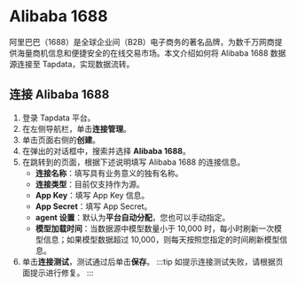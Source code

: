 # Alibaba 1688

阿里巴巴（1688）是全球企业间（B2B）电子商务的著名品牌，为数千万网商提供海量商机信息和便捷安全的在线交易市场。本文介绍如何将 Alibaba 1688 数据源连接至 Tapdata，实现数据流转。

## 连接 Alibaba 1688

1. 登录 Tapdata 平台。
2. 在左侧导航栏，单击**连接管理**。
3. 单击页面右侧的**创建**。
4. 在弹出的对话框中，搜索并选择 **Alibaba 1688**。
5. 在跳转到的页面，根据下述说明填写 Alibaba 1688 的连接信息。
    * **连接名称**：填写具有业务意义的独有名称。
    * **连接类型**：目前仅支持作为源。
    * **App Key**：填写 App Key 信息。
    * **App Secret**：填写 App Secret。
    * **agent 设置**：默认为**平台自动分配**，您也可以手动指定。
    * **模型加载时间**：当数据源中模型数量小于 10,000 时，每小时刷新一次模型信息；如果模型数据超过 10,000，则每天按照您指定的时间刷新模型信息。
6. 单击**连接测试**，测试通过后单击**保存**。
   :::tip
   如提示连接测试失败，请根据页面提示进行修复。
   :::